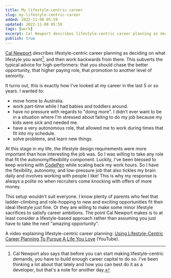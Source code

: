```yaml
---
title: My lifestyle-centric career
slug: my-lifestyle-centric-career
added: 2022-11-08 05:59
updated: 2022-11-08 05:59
tags: [work]
excerpt: Cal Newport describes lifestyle-centric career planning as deciding on what lifestyle you want, and then work backwards from there.
publish: true
---
```


[Cal Newport](https://www.calnewport.com/blog/2022/08/25/the-most-important-piece-of-career-advice-you-probably-never-heard-2/) describes lifestyle-centric career planning as deciding on what lifestyle you want[^1], and then work backwards from there. This subverts the typical advice for high-performers: that you should chase the better opportunity, that higher paying role, that promotion to another level of seniority.

It turns out, this is exactly how I've looked at my career in the last 5 or so years. I wanted to:
- move home to Australia.
- work part-time while I had babies and toddlers around.
- have no pressure with regards to "doing more". I didn't ever want to be in a situation where I'm stressed about failing to do my job because my kids were sick and needed me.
- have a very autonomous role, that allowed me to work during times that fit into my schedule. 
- solve problems, and learn new things.

At this stage in my life, the lifestyle design requirements were more important than how interesting the job was. So I was willing to take any role that fit the autonomy/flexibility component. Luckily, I've been blessed to keep working with [CodePen](https://codepen.io) while scaling back my work hours. So I have the flexibility, autonomy, and low-pressure job that also tickles my brain daily and involves working with people I like! This is why my response is always a polite no when recruiters come knocking with offers of more money.

This setup wouldn't suit everyone. I know plenty of parents who feel that ladder-climbing and role-hopping to new and exciting opportunities fit their ideal lifestyle just fine. Or they are willing to make some minor lifestyle sacrifices to satisfy career ambitions. The point Cal Newport makes is to at least consider a lifestyle-based approach rather than assuming you just have to take the next "amazing opportunity". 

A video explaining lifestyle-centric career planning: [Using Lifestyle-Centric Career Planning To Pursue A Life You Love](https://www.youtube.com/watch?v=TpSlr5TYAEw) (YouTube).

[^1]: Cal Newport also says that before you can start making lifestyle-centric demands, you have to build enough career capital to do so. I've been thinking a lot about that lately and how you can best do it as a developer, but that's a note for another day.